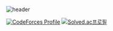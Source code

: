 ![header](https://capsule-render.vercel.app/api?type=transparent&color=auto&height=300&section=header&text=hello,%20world&fontSize=90)


[![CodeForces Profile](https://cf.leed.at?id=hoxym01a)](https://codeforces.com/profile/hoxym01a?align=right)
[![Solved.ac프로필](http://mazassumnida.wtf/api/v2/generate_badge?boj=hoxymola)](https://solved.ac/hoxymola?align=right)
